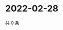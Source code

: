 # 2022-02-28

共 0 条

<!-- BEGIN WEIBO -->
<!-- 最后更新时间 Mon Feb 28 2022 02:10:47 GMT+0800 (China Standard Time) -->

<!-- END WEIBO -->
